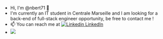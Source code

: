 - Hi, I'm @nbert71 👋
- I'm currently an IT student in Centrale Marseille and I am looking for a back-end of full-stack engineer opportunity, be free to contact me !
- 📫 You can reach me at [![Linkedin](https://i.stack.imgur.com/gVE0j.png) LinkedIn](https://www.linkedin.com/in/nicolas-bert-1a2a8a206/)
- ![](https://komarev.com/ghpvc/?username=nbert71)
